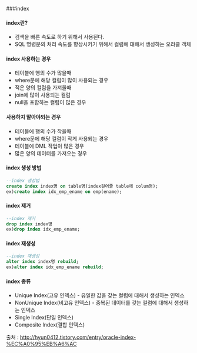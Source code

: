 ###index
#### index란?
* 검색을 빠른 속도로 하기 위해서 사용된다.
* SQL 명령문의 처리 속도를 향상시키기 위해서 컬럼에 대해서 생성하는 오라클 객체

#### index 사용하는 경우
* 테이블에 행의 수가 많을때
* where문에 해당 컬럼이 많이 사용되는 경우
* 적은 양의 컬럼을 가져올때
* join에 많이 사용되는 컬럼
* null을 포함하는 컬럼이 많은 경우

#### 사용하지 말아야되는 경우
* 테이블에 행의 수가 작을때
* where문에 해당 컬럼이 작게 사용되는 경우
* 테이블에 DML 작업이 많은 경우
* 많은 양의 데이터를 가져오는 경우

#### index 생성 방법
```SQL
--index 생성법
create index index명 on table명(index걸어줄 table에 colum명);
ex)create index idx_emp_ename on emp(ename);
```

#### index 제거
```SQL
--index 제거
drop index index명
ex)drop index idx_emp_ename;
```

#### index 재생성
```SQL
--index 재생성
alter index index명 rebuild;
ex)alter index idx_emp_ename rebuild;
```

#### index 종류
* Unique Index(고유 인덱스) - 유일한 값을 갖는 컬럼에 대해서 생성하는 인덱스
* NonUnique Index(비고유 인덱스) - 중복된 데이터를 갖는 컬럼에 대해서 생성하는 인덱스
* Single Index(단일 인덱스)
* Composite Index(결합 인덱스)

출처 : http://hyun0412.tistory.com/entry/oracle-index-%EC%A0%95%EB%A6%AC
